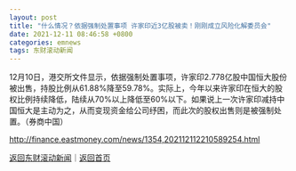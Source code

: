 ```yaml
---
layout: post
title: "什么情况？依据强制处置事项 许家印近3亿股被卖！刚刚成立风险化解委员会"
date: 2021-12-11 08:46:58 +0800
categories: emnews
tags: 东财滚动新闻
---
```


12月10日，港交所文件显示，依据强制处置事项，许家印2.778亿股中国恒大股份被出售，持股比例从61.88%降至59.78%。实际上，今年以来许家印在恒大的股权比例持续降低，陆续从70%以上降低至60%以下。如果说上一次许家印减持中国恒大是主动为之，从而变现资金给公司纾困，而此次的股权出售则是被强制处置。（券商中国）

<http://finance.eastmoney.com/news/1354,202112112210589254.html>

[返回东财滚动新闻](//finews.withounder.com/emnews/)｜[返回首页](//finews.withounder.com/)